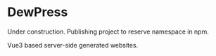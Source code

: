 # DewPress

Under construction. Publishing project to reserve namespace in npm.

Vue3 based server-side generated websites.
